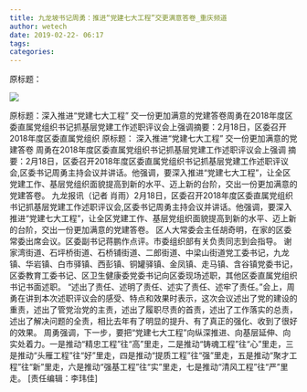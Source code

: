 ```yaml
---
title: 九龙坡书记周勇：推进“党建七大工程”交更满意答卷_重庆频道
author: wetech
date: 2019-02-22- 06:17
tags: 
categories: 
---
```

原标题：
<!-- more -->
                
<img align="center" border="0" src="http://p2.ifengimg.com/a/2016/0810/204c433878d5cf9size1_w16_h16.png" />
                
            
原标题：深入推进“党建七大工程” 交一份更加满意的党建答卷周勇在2018年度区委直属党组织书记抓基层党建工作述职评议会上强调摘要：2月18日，区委召开2018年度区委直属党组织
原标题：
深入推进“党建七大工程” 交一份更加满意的党建答卷
周勇在2018年度区委直属党组织书记抓基层党建工作述职评议会上强调
摘要：2月18日，区委召开2018年度区委直属党组织书记抓基层党建工作述职评议会,区委书记周勇主持会议并讲话。他强调，要深入推进“党建七大工程”，让全区党建工作、基层党组织面貌提高到新的水平、迈上新的台阶，交出一份更加满意的党建答卷。
九龙报讯（记者 肖雨）2月18日，区委召开2018年度区委直属党组织书记抓基层党建工作述职评议会,区委书记周勇主持会议并讲话。他强调，要深入推进“党建七大工程”，让全区党建工作、基层党组织面貌提高到新的水平、迈上新的台阶，交出一份更加满意的党建答卷。
区人大常委会主任胡奇明，在家的区委常委出席会议。区委副书记蒋鹏作点评。市委组织部有关负责同志到会指导。
谢家湾街道、石坪桥街道、石桥铺街道、二郎街道、中梁山街道党工委书记，九龙镇、华岩镇、白市驿镇、西彭镇、铜罐驿镇、金凤镇、走马镇、含谷镇党委书记，区委教育工委书记、区卫生健康委党委书记向区委现场述职，其他区委直属党组织书记书面述职。
“述出了责任、述明了责任、述实了责任、述牢了责任。”会上，周勇在讲到本次述职评议会的感受、特点和效果时表示，这次会议述出了党的建设的重责，述出了管党治党的主责，述出了履职尽责的首责，述出了工作落实的总责，述出了解决问题的全责，相比去年有了明显的提升、有了真正的强化、收到了很好的效果。
周勇强调，下一步，要把“党建七大工程”向纵深推进、向基层延伸、向实处着力。一是推动“精忠工程”往“高”里走，二是推动“铸魂工程”往“心”里走，三是推动“头雁工程”往“好”里走，四是推动“提质工程”往“强”里走，五是推动“聚才工程”往“新”里走，六是推动“强基工程”往“实”里走，七是推动“清风工程”往“严”里走。
[责任编辑：李玮佳]
            
